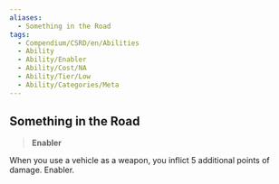 ```yaml
---
aliases:
  - Something in the Road
tags:
  - Compendium/CSRD/en/Abilities
  - Ability
  - Ability/Enabler
  - Ability/Cost/NA
  - Ability/Tier/Low
  - Ability/Categories/Meta
---
```

  
    
## Something in the Road    
>**Enabler**  
    
When you use a vehicle as a weapon, you inflict 5 additional points of damage. Enabler.